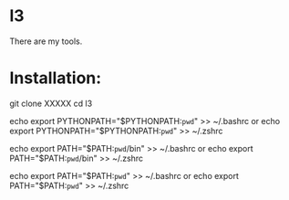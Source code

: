 # l3
There are my tools.
# Installation:
git clone XXXXX
cd l3

echo export PYTHONPATH="\$PYTHONPATH:`pwd`" >> ~/.bashrc
or
echo export PYTHONPATH="\$PYTHONPATH:`pwd`" >> ~/.zshrc 

echo export PATH="\$PATH:`pwd`/bin" >> ~/.bashrc
or
echo export PATH="\$PATH:`pwd`/bin" >> ~/.zshrc 

echo export PATH="\$PATH:`pwd`" >> ~/.bashrc
or
echo export PATH="\$PATH:`pwd`" >> ~/.zshrc 
